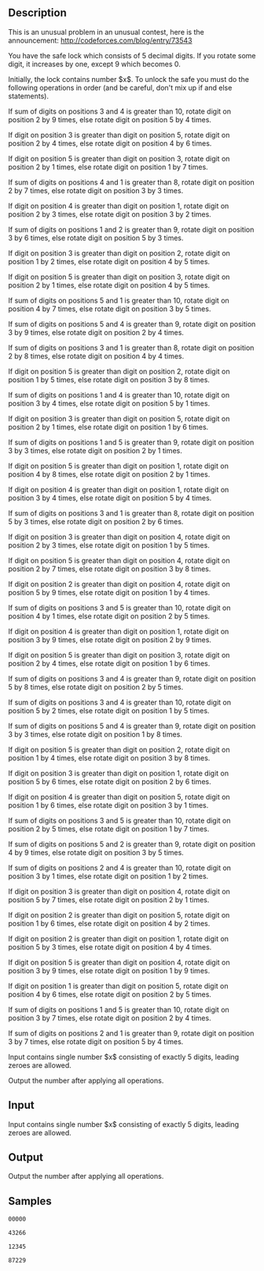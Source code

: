 ## Description

<div><p><span class="tex-font-style-it">This is an unusual problem in an unusual contest, here is the announcement: <a href="//codeforces.com/blog/entry/73543">http://codeforces.com/blog/entry/73543</a></span></p><p>You have the safe lock which consists of 5 decimal digits. If you rotate some digit, it increases by one, except 9 which becomes 0.</p><p>Initially, the lock contains number $x$. To unlock the safe you must do the following operations in order (and be careful, don't mix up if and else statements).</p><p>If sum of digits on positions 3 and 4 is greater than 10, rotate digit on position 2 by 9 times, else rotate digit on position 5 by 4 times.</p><p>If digit on position 3 is greater than digit on position 5, rotate digit on position 2 by 4 times, else rotate digit on position 4 by 6 times.</p><p>If digit on position 5 is greater than digit on position 3, rotate digit on position 2 by 1 times, else rotate digit on position 1 by 7 times.</p><p>If sum of digits on positions 4 and 1 is greater than 8, rotate digit on position 2 by 7 times, else rotate digit on position 3 by 3 times.</p><p>If digit on position 4 is greater than digit on position 1, rotate digit on position 2 by 3 times, else rotate digit on position 3 by 2 times.</p><p>If sum of digits on positions 1 and 2 is greater than 9, rotate digit on position 3 by 6 times, else rotate digit on position 5 by 3 times.</p><p>If digit on position 3 is greater than digit on position 2, rotate digit on position 1 by 2 times, else rotate digit on position 4 by 5 times.</p><p>If digit on position 5 is greater than digit on position 3, rotate digit on position 2 by 1 times, else rotate digit on position 4 by 5 times.</p><p>If sum of digits on positions 5 and 1 is greater than 10, rotate digit on position 4 by 7 times, else rotate digit on position 3 by 5 times.</p><p>If sum of digits on positions 5 and 4 is greater than 9, rotate digit on position 3 by 9 times, else rotate digit on position 2 by 4 times.</p><p>If sum of digits on positions 3 and 1 is greater than 8, rotate digit on position 2 by 8 times, else rotate digit on position 4 by 4 times.</p><p>If digit on position 5 is greater than digit on position 2, rotate digit on position 1 by 5 times, else rotate digit on position 3 by 8 times.</p><p>If sum of digits on positions 1 and 4 is greater than 10, rotate digit on position 3 by 4 times, else rotate digit on position 5 by 1 times.</p><p>If digit on position 3 is greater than digit on position 5, rotate digit on position 2 by 1 times, else rotate digit on position 1 by 6 times.</p><p>If sum of digits on positions 1 and 5 is greater than 9, rotate digit on position 3 by 3 times, else rotate digit on position 2 by 1 times.</p><p>If digit on position 5 is greater than digit on position 1, rotate digit on position 4 by 8 times, else rotate digit on position 2 by 1 times.</p><p>If digit on position 4 is greater than digit on position 1, rotate digit on position 3 by 4 times, else rotate digit on position 5 by 4 times.</p><p>If sum of digits on positions 3 and 1 is greater than 8, rotate digit on position 5 by 3 times, else rotate digit on position 2 by 6 times.</p><p>If digit on position 3 is greater than digit on position 4, rotate digit on position 2 by 3 times, else rotate digit on position 1 by 5 times.</p><p>If digit on position 5 is greater than digit on position 4, rotate digit on position 2 by 7 times, else rotate digit on position 3 by 8 times.</p><p>If digit on position 2 is greater than digit on position 4, rotate digit on position 5 by 9 times, else rotate digit on position 1 by 4 times.</p><p>If sum of digits on positions 3 and 5 is greater than 10, rotate digit on position 4 by 1 times, else rotate digit on position 2 by 5 times.</p><p>If digit on position 4 is greater than digit on position 1, rotate digit on position 3 by 9 times, else rotate digit on position 2 by 9 times.</p><p>If digit on position 5 is greater than digit on position 3, rotate digit on position 2 by 4 times, else rotate digit on position 1 by 6 times.</p><p>If sum of digits on positions 3 and 4 is greater than 9, rotate digit on position 5 by 8 times, else rotate digit on position 2 by 5 times.</p><p>If sum of digits on positions 3 and 4 is greater than 10, rotate digit on position 5 by 2 times, else rotate digit on position 1 by 5 times.</p><p>If sum of digits on positions 5 and 4 is greater than 9, rotate digit on position 3 by 3 times, else rotate digit on position 1 by 8 times.</p><p>If digit on position 5 is greater than digit on position 2, rotate digit on position 1 by 4 times, else rotate digit on position 3 by 8 times.</p><p>If digit on position 3 is greater than digit on position 1, rotate digit on position 5 by 6 times, else rotate digit on position 2 by 6 times.</p><p>If digit on position 4 is greater than digit on position 5, rotate digit on position 1 by 6 times, else rotate digit on position 3 by 1 times.</p><p>If sum of digits on positions 3 and 5 is greater than 10, rotate digit on position 2 by 5 times, else rotate digit on position 1 by 7 times.</p><p>If sum of digits on positions 5 and 2 is greater than 9, rotate digit on position 4 by 9 times, else rotate digit on position 3 by 5 times.</p><p>If sum of digits on positions 2 and 4 is greater than 10, rotate digit on position 3 by 1 times, else rotate digit on position 1 by 2 times.</p><p>If digit on position 3 is greater than digit on position 4, rotate digit on position 5 by 7 times, else rotate digit on position 2 by 1 times.</p><p>If digit on position 2 is greater than digit on position 5, rotate digit on position 1 by 6 times, else rotate digit on position 4 by 2 times.</p><p>If digit on position 2 is greater than digit on position 1, rotate digit on position 5 by 3 times, else rotate digit on position 4 by 4 times.</p><p>If digit on position 5 is greater than digit on position 4, rotate digit on position 3 by 9 times, else rotate digit on position 1 by 9 times.</p><p>If digit on position 1 is greater than digit on position 5, rotate digit on position 4 by 6 times, else rotate digit on position 2 by 5 times.</p><p>If sum of digits on positions 1 and 5 is greater than 10, rotate digit on position 3 by 7 times, else rotate digit on position 2 by 4 times.</p><p>If sum of digits on positions 2 and 1 is greater than 9, rotate digit on position 3 by 7 times, else rotate digit on position 5 by 4 times.</p></div><div class="input-specification"><p>Input contains single number $x$ consisting of exactly 5 digits, leading zeroes are allowed.</p></div><div class="output-specification"><p>Output the number after applying all operations.</p></div>

## Input

<p>Input contains single number $x$ consisting of exactly 5 digits, leading zeroes are allowed.</p>

## Output

<p>Output the number after applying all operations.</p>

## Samples

```input1
00000
```

```output1
43266
```






```input2
12345
```

```output2
87229
```



